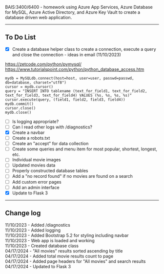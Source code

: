 

BAIS:3400/6400 - homework using Azure App Services, Azure Database for MySQL, Azure Active Directory, and Azure Key Vault to create a database driven web application.

---

## To Do List

- [x] Create a database helper class to create a connection, execute a query and close the connection - ideas in email (11/10/2023)

https://zetcode.com/python/pymysql/  
https://www.tutorialspoint.com/python/python_database_access.htm

```
mydb = MySQLdb.connect(host=host, user=user, passwd=passwd, db=database, charset="utf8")
cursor = mydb.cursor()
query = "INSERT INTO tablename (text_for_field1, text_for_field2, text_for_field3, text_for_field4) VALUES (%s, %s, %s, %s)"
cursor.execute(query, (field1, field2, field3, field4))
mydb.commit()
cursor.close()
mydb.close()
```

- [ ] Is logging appropriate?
- [ ] Can I read other logs with /diagnostics?
- [x] Create a navbar
- [ ] Create a robots.txt
- [ ] Create an "accept" for data collection
- [ ] Create some queries and menu item for most popular, shortest, longest, etc.
- [ ] Individual movie images
- [ ] Updated movies data
- [ ] Properly constructed database tables
- [ ] Add a "no record found" if no movies are found on a search
- [ ] Add custom error pages
- [ ] Add an admin interface
- [x] Update to Flask 3

---

## Change log

11/10/2023 - Added /diagnostics  
11/10/2023 - Added logging  
11/10/2023 - Added Bootstrap 5.2 for styling including navbar  
11/10/2023 - Web app is loaded and working  
11/10/2023 - Created database class  
04/17/2024 - "All movies" results sorted ascending by title  
04/17/2024 - Added total movie results count to page  
04/17/2024 - Added page headers for "All movies" and search results  
04/17/2024 - Updated to Flask 3  
